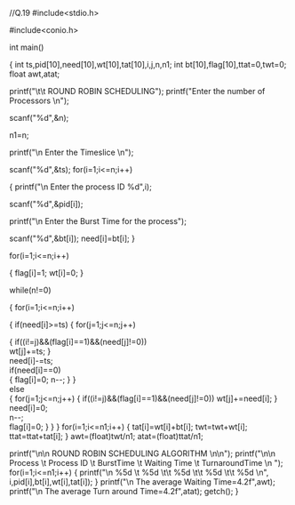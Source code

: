 //Q.19
#include<stdio.h>

#include<conio.h>


int main()

{
 int ts,pid[10],need[10],wt[10],tat[10],i,j,n,n1;
 int bt[10],flag[10],ttat=0,twt=0;
 float awt,atat;
 



 printf("\t\t ROUND ROBIN SCHEDULING"); 
printf("Enter the number of Processors \n");
 
scanf("%d",&n);

 n1=n;
 
printf("\n Enter the Timeslice \n");
 
scanf("%d",&ts);
 for(i=1;i<=n;i++)

 {
   printf("\n Enter the process ID %d",i);
   
scanf("%d",&pid[i]);
   
printf("\n Enter the Burst Time for the process");
   
scanf("%d",&bt[i]);
   need[i]=bt[i];
 }

 for(i=1;i<=n;i++)
 
{
  flag[i]=1;
  wt[i]=0;
 }
 
while(n!=0)

 {
   for(i=1;i<=n;i++)
   
{
     if(need[i]>=ts)
{
       for(j=1;j<=n;j++)
       
{
	  if((i!=j)&&(flag[i]==1)&&(need[j]!=0))  
wt[j]+=ts;
       }       
need[i]-=ts;     
 if(need[i]==0)     
 {
	 flag[i]=0;
	 n--;
       }
     }    
else    
 {
       for(j=1;j<=n;j++)
 {
	  if((i!=j)&&(flag[i]==1)&&(need[j]!=0))
	  wt[j]+=need[i];
       }
need[i]=0;       
n--;       
flag[i]=0;
 }
 }
}
for(i=1;i<=n1;i++)
{
  tat[i]=wt[i]+bt[i];
twt=twt+wt[i];
ttat=ttat+tat[i];
}
awt=(float)twt/n1;
atat=(float)ttat/n1;

printf("\n\n ROUND ROBIN SCHEDULING ALGORITHM \n\n");
printf("\n\n Process \t Process ID  \t BurstTime \t Waiting Time \t TurnaroundTime \n ");
for(i=1;i<=n1;i++)
{ 
printf("\n %5d \t %5d \t\t %5d \t\t %5d \t\t %5d \n", i,pid[i],bt[i],wt[i],tat[i]);
}
printf("\n The average Waiting Time=4.2f",awt);
printf("\n The average Turn around Time=4.2f",atat);
getch();
}
